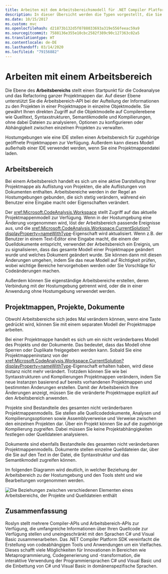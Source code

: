 ```yaml
---
title: Arbeiten mit dem Arbeitsbereichsmodell für .NET Compiler Platform SDK
description: In dieser Übersicht werden die Typen vorgestellt, die Sie zum Abfragen und Bearbeiten von Arbeitsbereichen und Projekten für Ihren Code verwenden.
ms.date: 10/15/2017
ms.custom: mvc
ms.openlocfilehash: d21873b132d5f0788033693a319e556feeac59a9
ms.sourcegitcommit: 7588136e355e10cbc2582f389c90c127363c02a5
ms.translationtype: HT
ms.contentlocale: de-DE
ms.lasthandoff: 03/14/2020
ms.locfileid: "79156882"
---
```

# <a name="work-with-a-workspace"></a>Arbeiten mit einem Arbeitsbereich

Die Ebene des **Arbeitsbereichs** stellt einen Startpunkt für die Codeanalyse und das Refactoring ganzer Projektmappen dar. Auf dieser Ebene unterstützt Sie die Arbeitsbereich-API bei der Aufteilung der Informationen zu den Projekten in einer Projektmappe in einzelne Objektmodelle. Sie gewährt Ihnen direkten Zugriff auf die Objektmodelle auf Compilerebene wie Quelltext, Syntaxstrukturen, Semantikmodelle und Kompilierungen, ohne dabei Dateien zu analysieren, Optionen zu konfigurieren oder Abhängigkeit zwischen einzelnen Projekten zu verwalten.

Hostumgebungen wie eine IDE stellen einen Arbeitsbereich für zugehörige geöffnete Projektmappen zur Verfügung. Außerdem kann dieses Modell außerhalb einer IDE verwendet werden, wenn Sie eine Projektmappendatei laden.

## <a name="workspace"></a>Arbeitsbereich

Bei einem Arbeitsbereich handelt es sich um eine aktive Darstellung Ihrer Projektmappe als Auflistung von Projekten, die alle Auflistungen von Dokumenten enthalten. Arbeitsbereiche werden in der Regel an Hostumgebungen gebunden, die sich stetig verändern, während ein Benutzer eine Eingabe macht oder Eigenschaften verändert.

Der <xref:Microsoft.CodeAnalysis.Workspace> stellt Zugriff auf das aktuelle Projektmappenmodell zur Verfügung. Wenn in der Hostumgebung eine Änderung vorgenommen wird, löst der Arbeitsbereich passende Ereignisse aus, und die <xref:Microsoft.CodeAnalysis.Workspace.CurrentSolution?displayProperty=nameWithType>-Eigenschaft wird aktualisiert. Wenn z.B. der Benutzer in einem Text-Editor eine Eingabe macht, die einem der Quelldokumente entspricht, verwendet der Arbeitsbereich ein Ereignis, um zu signalisieren, dass das gesamte Modell einer Projektmappe geändert wurde und welches Dokument geändert wurde. Sie können dann mit diesen Änderungen umgehen, indem Sie das neue Modell auf Richtigkeit prüfen, wobei wichtige Bereiche hervorgehoben werden oder Sie Vorschläge für Codeänderungen machen.

Außerdem können Sie eigenständige Arbeitsbereiche erstellen, deren Verbindung mit der Hostumgebung getrennt wird, oder die in einer Anwendung ohne Hostumgebung verwendet werden.

## <a name="solutions-projects-documents"></a>Projektmappen, Projekte, Dokumente

Obwohl Arbeitsbereiche sich jedes Mal verändern können, wenn eine Taste gedrückt wird, können Sie mit einem separaten Modell der Projektmappe arbeiten.

Bei einer Projektmappe handelt es sich um ein nicht veränderbares Modell des Projekts und der Dokumente. Das bedeutet, dass das Modell ohne Sperren oder Duplikate freigegeben werden kann. Sobald Sie eine Projektmappeninstanz von der <xref:Microsoft.CodeAnalysis.Workspace.CurrentSolution?displayProperty=nameWithType>-Eigenschaft erhalten haben, wird diese Instanz nicht mehr verändert. Trotzdem können Sie wie bei Syntaxstrukturen und Kompilierungen Projektmappen verändern, indem Sie neue Instanzen basierend auf bereits vorhandenen Projektmappen und bestimmten Änderungen erstellen. Damit der Arbeitsbereich Ihre Änderungen anzeigt, müssen Sie die veränderte Projektmappe explizit auf den Arbeitsbereich anwenden.

Projekte sind Bestandteile des gesamten nicht veränderbaren Projektmappenmodells. Sie stellen alle Quellcodedokumente, Analysen und Kompilierungsoptionen sowie Assemblyverweise und Verweise zwischen den einzelnen Projekten dar. Über ein Projekt können Sie auf die zugehörige Kompilierung zugreifen. Dabei müssen Sie keine Projektabhängigkeiten festlegen oder Quelldateien analysieren.

Dokumente sind ebenfalls Bestandteile des gesamten nicht veränderbaren Projektmappenmodells. Dokumente stellen einzelne Quelldateien dar, über die Sie auf den Text in der Datei, die Syntaxstruktur und das Semantikmodell zugreifen können.

Im folgenden Diagramm wird deutlich, in welcher Beziehung der Arbeitsbereich zu der Hostumgebung und den Tools steht und wie Bearbeitungen vorgenommen werden.

![Die Beziehungen zwischen verschiedenen Elementen eines Arbeitsbereichs, der Projekte und Quelldateien enthält](media/work-with-workspace/workspace-obj-relations.png)

## <a name="summary"></a>Zusammenfassung

Roslyn stellt mehrere Compiler-APIs und Arbeitsbereich-APIs zur Verfügung, die umfangreiche Informationen über Ihren Quellcode zur Verfügung stellen und uneingeschränkt mit den Sprachen C# und Visual Basic zusammenarbeiten.  Das .NET Compiler Platform SDK vereinfacht die Erstellung von codeabhängigen Tools und Anwendungen um ein Vielfaches. Dieses schafft viele Möglichkeiten für Innovationen in Bereichen wie Metaprogrammierung, Codegenerierung und -transformation, die interaktive Verwendung der Programmiersprachen C# und Visual Basic und die Einbettung von C# und Visual Basic in domänenspezifische Sprachen.  
